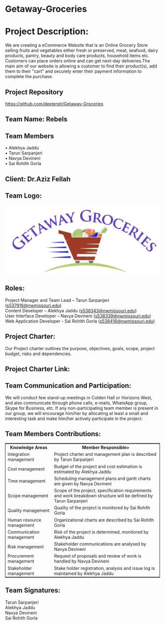 # Getaway-Groceries
# Project Description:

We are creating a eCommerce Website that is an Online Grocery Store selling fruits and vegetables either fresh or preserved, meat, seafood, dairy products, pantry, beauty and body care products, household items etc. Customers can place orders online and can get next-day deliveries.The main aim of our website is allowing a customer to find their product(s), add them to their "cart" and securely enter their payment information to complete the purchase.
## Project Repository

<https://github.com/dexterstr/Getaway-Groceries>
## Team Name: Rebels
## Team Members

• Alekhya Jaddu <br>
• Tarun Sarpanjeri <br>
• Navya Devineni <br>
• Sai Rohith Gorla <br>

## Client: Dr.Aziz Fellah

## Team Logo:

![image](https://github.com/dexterstr/Getaway-Groceries/blob/master/Getaway-Groceries.png)

## Roles:

Project Manager and Team Lead – Tarun Sarpanjeri (s537916@nwmissouri.edu)<br>
Content Developer – Alekhya Jaddu (s538343@nwmissouri.edu)<br>
User Interface Developer – Navya Devineni (s538339@nwmissouri.edu)<br>
Web Application Developer - Sai Rohith Gorla (s538416@nwmissouri.edu)<br>

## Project Charter:

Our Project charter outlines the purpose, objectives, goals, scope, project budget, risks and dependencies.

## Project Charter Link:



## Team Communication and Participation:

We will conduct few stand-up meetings in Colden Hall or Horizons West, and also communicate through phone calls, e-mails, WhatsApp group, Skype for Business, etc.
If any non-participating team member is present in our group, we will encourage him/her by allocating at least a small and interesting task and make him/her actively participate in the project.

## Team Members Contributions:

<table style="width:100%;border: 1px solid black;">
<tr>
<th>Knowledge Areas</th>	
<th>Member Responsible></th>
  </tr>
  <tr>
    <td>Integration management</td>
    <td>Project charter and management plan is described by Tarun Sarpanjeri</td>
  </tr>
   <tr>
    <td>Cost management</td>
    <td>Budget of the project and cost estimation is estimated by Alekhya Jaddu</td>
  </tr>
  <tr>
    <td>Time management</td>
    <td>Scheduling management plans and gantt charts are given by Navya Devineni</td>
  </tr>
  <tr>
    <td>Scope management</td>
    <td>Scope of the project, specification requirements and work breakdown structure will be defined by Tarun Sarpanjeri </td>
  </tr>
  <tr>
    <td>Quality management</td>
    <td>Quality of the project is monitored by Sai Rohith Gorla</td>
  </tr>
   <tr>
    <td>Human resource management</td>
    <td>Organizational charts are described by Sai Rohith Gorla</td>
  </tr>
  <tr>
    <td>Communication management</td>
    <td>Risk of the project is determined, monitored by Alekhya Jaddu</td>
  </tr>
   <tr>
    <td>Risk management</td>
    <td>Stakeholder communications are analysed by Navya Devineni</td>
  </tr>
   <tr>
    <td>Procurement management</td>
    <td>Request of proposals and review of work is handled by Navya Devineni</td>
  </tr>
   <tr>
    <td>Stakeholder management</td>
    <td>Stake holder registration, analysis and issue log is maintained by Alekhya Jaddu</td>
  </tr>
  </table>


## Team Signatures:

Tarun Sarpanjeri
<br>
Alekhya Jaddu
<br>
Navya Devineni
<br>
Sai Rohith Gorla
